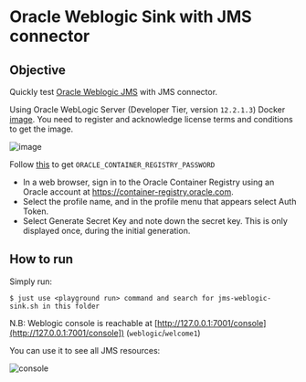 # Oracle Weblogic Sink with JMS connector

## Objective

Quickly test [Oracle Weblogic JMS](https://docs.confluent.io/current/connect/kafka-connect-jms/sink/index.html) with JMS connector.

Using Oracle WebLogic Server (Developer Tier, version `12.2.1.3`) Docker [image](https://container-registry.oracle.com). You need to register and acknowledge license terms and conditions to get the image.

![image](screenshot3.jpg)

Follow [this](https://docs.oracle.com/en/operating-systems/oracle-linux/podman/podman-UsingContainerRegistries.html#generating-an-authentication-key-for-use-with-oracle-container-registry) to get `ORACLE_CONTAINER_REGISTRY_PASSWORD`

* In a web browser, sign in to the Oracle Container Registry using an Oracle account at https://container-registry.oracle.com.
* Select the profile name, and in the profile menu that appears select Auth Token.
* Select Generate Secret Key and note down the secret key. This is only displayed once, during the initial generation.

## How to run

Simply run:

```
$ just use <playground run> command and search for jms-weblogic-sink.sh in this folder
```

N.B: Weblogic console is reachable at [http://127.0.0.1:7001/console](http://127.0.0.1:7001/console]) (`weblogic`/`welcome1`)

You can use it to see all JMS resources:

![console](screenshot1.jpg)
